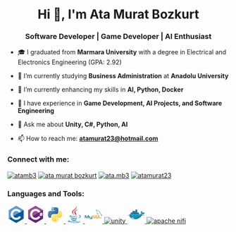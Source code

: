 <h1 align="center">Hi 👋, I'm Ata Murat Bozkurt</h1>
<h3 align="center">Software Developer | Game Developer | AI Enthusiast</h3>

- 🎓 I graduated from **Marmara University** with a degree in Electrical and Electronics Engineering (GPA: 2.92)

- 🎒 I’m currently studying **Business Administration** at **Anadolu University**

- 🌱 I’m currently enhancing my skills in **AI, Python, Docker**

- 💼 I have experience in **Game Development, AI Projects, and Software Engineering**

- 💬 Ask me about **Unity, C#, Python, AI**

- 📫 How to reach me: **atamurat23@hotmail.com**

<h3 align="left">Connect with me:</h3>
<p align="left">
<a href="https://twitter.com/atamb3" target="blank"><img align="center" src="https://raw.githubusercontent.com/rahuldkjain/github-profile-readme-generator/master/src/images/icons/Social/twitter.svg" alt="atamb3" height="30" width="40" /></a>
<a href="https://www.linkedin.com/in/ata-murat-bozkurt" target="blank"><img align="center" src="https://raw.githubusercontent.com/rahuldkjain/github-profile-readme-generator/master/src/images/icons/Social/linked-in-alt.svg" alt="ata murat bozkurt" height="30" width="40" /></a>
<a href="https://instagram.com/ata.mb3" target="blank"><img align="center" src="https://raw.githubusercontent.com/rahuldkjain/github-profile-readme-generator/master/src/images/icons/Social/instagram.svg" alt="ata.mb3" height="30" width="40" /></a>
<a href="https://www.hackerrank.com/atamurat23" target="blank"><img align="center" src="https://raw.githubusercontent.com/rahuldkjain/github-profile-readme-generator/master/src/images/icons/Social/hackerrank.svg" alt="atamurat23" height="30" width="40" /></a>
</p>

<h3 align="left">Languages and Tools:</h3>
<p align="left"> 
<a href="https://www.cprogramming.com/" target="_blank" rel="noreferrer"> <img src="https://raw.githubusercontent.com/devicons/devicon/master/icons/c/c-original.svg" alt="c" width="40" height="40"/> </a> 
<a href="https://www.w3schools.com/cs/" target="_blank" rel="noreferrer"> <img src="https://raw.githubusercontent.com/devicons/devicon/master/icons/csharp/csharp-original.svg" alt="csharp" width="40" height="40"/> </a> 
<a href="https://www.python.org/" target="_blank" rel="noreferrer"> <img src="https://raw.githubusercontent.com/devicons/devicon/master/icons/python/python-original.svg" alt="python" width="40" height="40"/> </a> 
<a href="https://www.java.com" target="_blank" rel="noreferrer"> <img src="https://raw.githubusercontent.com/devicons/devicon/master/icons/java/java-original.svg" alt="java" width="40" height="40"/> </a> 
<a href="https://www.mysql.com/" target="_blank" rel="noreferrer"> <img src="https://raw.githubusercontent.com/devicons/devicon/master/icons/mysql/mysql-original-wordmark.svg" alt="mysql" width="40" height="40"/> </a> 
<a href="https://unity.com/" target="_blank" rel="noreferrer"> <img src="https://www.vectorlogo.zone/logos/unity3d/unity3d-icon.svg" alt="unity" width="40" height="40"/> </a> 
<a href="https://www.docker.com/" target="_blank" rel="noreferrer"> <img src="https://raw.githubusercontent.com/devicons/devicon/master/icons/docker/docker-original.svg" alt="docker" width="40" height="40"/> </a> 
<a href="https://nifi.apache.org/" target="_blank" rel="noreferrer"> <img src="https://www.vectorlogo.zone/logos/apache_nifi/apache_nifi-icon.svg" alt="apache nifi" width="40" height="40"/> </a> 
</p>
